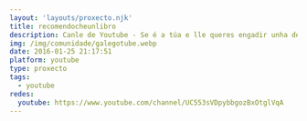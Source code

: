 ```yaml
---
layout: 'layouts/proxecto.njk'
title: recomendocheunlibro
description: Canle de Youtube - Se é a túa e lle queres engadir unha descripción e etiquetas, ponte en contacto con nós.
img: /img/comunidade/galegotube.webp
date: 2016-01-25 21:17:51
platform: youtube
type: proxecto
tags:
  - youtube
redes:
  youtube: https://www.youtube.com/channel/UC553sVDpybbgozBxOtglVqA
---
```


